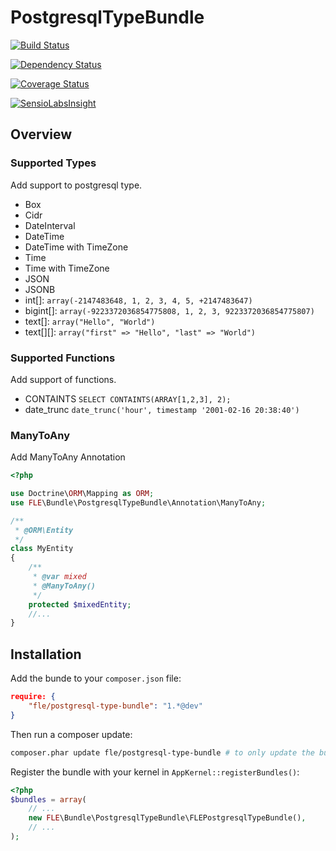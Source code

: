 PostgresqlTypeBundle
====================

[![Build Status](https://travis-ci.org/flecomte/PostgresqlTypeBundle.svg)](https://travis-ci.org/flecomte/PostgresqlTypeBundle)

[![Dependency Status](https://www.versioneye.com/user/projects/53d7891b3648f468870002ad/badge.svg)](https://www.versioneye.com/user/projects/53d7891b3648f468870002ad)

[![Coverage Status](https://coveralls.io/repos/flecomte/PostgresqlTypeBundle/badge.png)](https://coveralls.io/r/flecomte/PostgresqlTypeBundle)

[![SensioLabsInsight](https://insight.sensiolabs.com/projects/74bd7d10-8f45-4cd5-bcdb-5e537d097d89/small.png)](https://insight.sensiolabs.com/projects/74bd7d10-8f45-4cd5-bcdb-5e537d097d89)

Overview
--------

### Supported Types

Add support to postgresql type.

- Box
- Cidr
- DateInterval
- DateTime
- DateTime with TimeZone
- Time
- Time with TimeZone
- JSON
- JSONB
- int[]: ```array(-2147483648, 1, 2, 3, 4, 5, +2147483647)```
- bigint[]: ```array(-9223372036854775808, 1, 2, 3, 9223372036854775807)```
- text[]: ```array("Hello", "World")```
- text[][]: ```array("first" => "Hello", "last" => "World")```

### Supported Functions

Add support of functions.

- CONTAINTS ```SELECT CONTAINTS(ARRAY[1,2,3], 2);```
- date_trunc ```date_trunc('hour', timestamp '2001-02-16 20:38:40')```

### ManyToAny

Add ManyToAny Annotation

```php
<?php

use Doctrine\ORM\Mapping as ORM;
use FLE\Bundle\PostgresqlTypeBundle\Annotation\ManyToAny;

/**
 * @ORM\Entity
 */
class MyEntity
{
    /**
     * @var mixed
     * @ManyToAny()
     */
    protected $mixedEntity;
    //...
}
```

Installation
------------

Add the bunde to your `composer.json` file:

```json
require: {
    "fle/postgresql-type-bundle": "1.*@dev"
}
```

Then run a composer update:

```bash
composer.phar update fle/postgresql-type-bundle # to only update the bundle
```

Register the bundle with your kernel in `AppKernel::registerBundles()`:

```php
<?php
$bundles = array(
    // ...
    new FLE\Bundle\PostgresqlTypeBundle\FLEPostgresqlTypeBundle(),
    // ...
);
```
